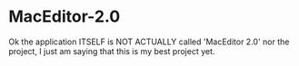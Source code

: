 # MacEditor-2.0
Ok the application ITSELF is NOT ACTUALLY called 'MacEditor 2.0' nor the project, I just am saying that this is my best project yet.
